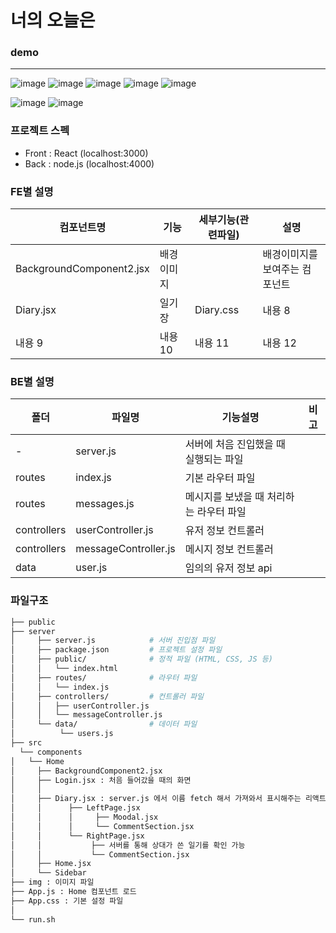 # 너의 오늘은 

### demo 
---
![image](https://github.com/rambus2006/ITSHOW/assets/101540710/ff344331-d786-460f-96a3-0a0fc326e7e9)
![image](https://github.com/rambus2006/ITSHOW/assets/101540710/7ac8ff85-233f-42bf-bbf8-deef57d95694)
![image](https://github.com/rambus2006/ITSHOW/assets/101540710/975caa28-2838-4e70-9cca-8e155808afcb)
![image](https://github.com/rambus2006/ITSHOW/assets/101540710/151e598b-ab9f-4077-a3d6-6f81c59663fe)
![image](https://github.com/rambus2006/ITSHOW/assets/101540710/d989f1d6-88c2-43f1-b2f4-17b8c5999a0d)



![image](https://github.com/rambus2006/ITSHOW/assets/101540710/c0ea0b39-770b-420b-baa2-83a7a106ddcb)
![image](https://github.com/rambus2006/ITSHOW/assets/101540710/b336c446-2d56-4786-b99f-bd75c02e4580)


### 프로젝트 스펙 
- Front : React (localhost:3000)
- Back : node.js (localhost:4000)

### FE별 설명 
| 컴포넌트명| 기능 | 세부기능(관련파일) | 설명 |
|---|---|---|---|
|BackgroundComponent2.jsx|배경이미지||배경이미지를 보여주는 컴포넌트|
|Diary.jsx|일기장|Diary.css|내용 8|
|내용 9|내용 10|내용 11|내용 12|

### BE별 설명
|폴더| 파일명 | 기능설명 | 비고 |
|---|---|---|---|
| - |server.js |서버에 처음 진입했을 때 실행되는 파일 ||
| routes | index.js | 기본 라우터 파일||
| routes | messages.js | 메시지를 보냈을 때 처리하는 라우터 파일||
| controllers |userController.js| 유저 정보 컨트롤러 ||
| controllers |messageController.js|메시지 정보 컨트롤러||
| data | user.js | 임의의 유저 정보 api|

### 파일구조
```bash
├── public 
├── server
│     ├── server.js            # 서버 진입점 파일
│     ├── package.json         # 프로젝트 설정 파일
│     ├── public/              # 정적 파일 (HTML, CSS, JS 등)
│     │   └── index.html
│     ├── routes/              # 라우터 파일
│     │   └── index.js
│     ├── controllers/         # 컨트롤러 파일
│     │   ├── userController.js
│     │   └── messageController.js
│     └── data/                # 데이터 파일
│          └── users.js
├── src
  └── components
│   └── Home
│     ├── BackgroundComponent2.jsx
│     ├── Login.jsx : 처음 들어갔을 때의 화면
│     │
│     ├── Diary.jsx : server.js 에서 이름 fetch 해서 가져와서 표시해주는 리액트 코드 
│     │      ├── LeftPage.jsx
│     │      │     ├── Moodal.jsx
│     │      │     └── CommentSection.jsx
│     │      └── RightPage.jsx
│     │           ├── 서버를 통해 상대가 쓴 일기를 확인 가능 
│     │           └── CommentSection.jsx
│     ├── Home.jsx 
│     └── Sidebar
├── img : 이미지 파일 
├── App.js : Home 컴포넌트 로드
├── App.css : 기본 설정 파일
│   
└── run.sh
``` 
